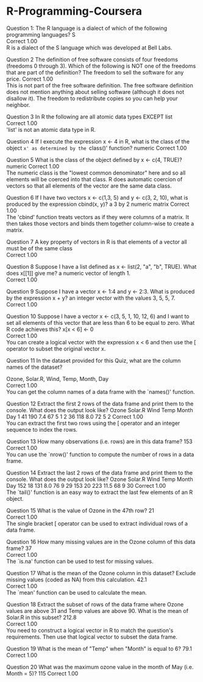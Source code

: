 # R-Programming-Coursera

Question 1: The R language is a dialect of which of the following programming languages?
S	
Correct	1.00	
R is a dialect of the S language which was developed at Bell Labs.

Question 2
The definition of free software consists of four freedoms (freedoms 0 through 3). Which of the following is NOT one of the freedoms that are part of the definition?
The freedom to sell the software for any price.	
Correct	1.00	
This is not part of the free software definition. The free software definition does not mention anything about selling software (although it does not disallow it).
The freedom to redistribute copies so you can help your neighbor.			

Question 3
In R the following are all atomic data types EXCEPT
list	
Correct	1.00	
'list' is not an atomic data type in R.

Question 4
If I execute the expression x <- 4 in R, what is the class of the object `x' as determined by the `class()' function?
numeric	
Correct	1.00	

Question 5
What is the class of the object defined by x <- c(4, TRUE)?
numeric	
Correct	1.00	
The numeric class is the "lowest common denominator" here and so all elements will be coerced into that class. R does automatic coercion of vectors so that all elements of the vector are the same data class.

Question 6
If I have two vectors x <- c(1,3, 5) and y <- c(3, 2, 10), what is produced by the expression cbind(x, y)?
a 3 by 2 numeric matrix	
Correct	1.00	
The 'cbind' function treats vectors as if they were columns of a matrix. It then takes those vectors and binds them together column-wise to create a matrix.

Question 7
A key property of vectors in R is that
elements of a vector all must be of the same class	
Correct	1.00	

Question 8
Suppose I have a list defined as x <- list(2, "a", "b", TRUE). What does x[[1]] give me?
a numeric vector of length 1.	
Correct	1.00	

Question 9
Suppose I have a vector x <- 1:4 and y <- 2:3. What is produced by the expression x + y?
an integer vector with the values 3, 5, 5, 7.	
Correct	1.00	

Question 10
Suppose I have a vector x <- c(3, 5, 1, 10, 12, 6) and I want to set all elements of this vector that are less than 6 to be equal to zero. What R code achieves this?
x[x < 6] <- 0	
Correct	1.00	
You can create a logical vector with the expression x < 6 and then use the [ operator to subset the original vector x.

Question 11
In the dataset provided for this Quiz, what are the column names of the dataset?

Ozone, Solar.R, Wind, Temp, Month, Day	
Correct	1.00	
You can get the column names of a data frame with the `names()' function.

Question 12
Extract the first 2 rows of the data frame and print them to the console. What does the output look like?
  Ozone Solar.R Wind Temp Month Day
1    41     190  7.4   67     5   1
2    36     118  8.0   72     5   2
Correct	1.00	
You can extract the first two rows using the [ operator and an integer sequence to index the rows.

Question 13
How many observations (i.e. rows) are in this data frame?
153	
Correct	1.00	
You can use the `nrow()' function to compute the number of rows in a data frame.

Question 14
Extract the last 2 rows of the data frame and print them to the console. What does the output look like?
    Ozone Solar.R Wind Temp Month Day
152    18     131  8.0   76     9  29
153    20     223 11.5   68     9  30
Correct	1.00	
The `tail()' function is an easy way to extract the last few elements of an R object.

Question 15
What is the value of Ozone in the 47th row?
21	
Correct	1.00	
The single bracket [ operator can be used to extract individual rows of a data frame.

Question 16
How many missing values are in the Ozone column of this data frame?
37	
Correct	1.00	
The `is.na' function can be used to test for missing values.


Question 17
What is the mean of the Ozone column in this dataset? Exclude missing values (coded as NA) from this calculation.
42.1	
Correct	1.00	
The `mean' function can be used to calculate the mean.

Question 18
Extract the subset of rows of the data frame where Ozone values are above 31 and Temp values are above 90. What is the mean of Solar.R in this subset?
212.8	
Correct	1.00	
You need to construct a logical vector in R to match the question's requirements. Then use that logical vector to subset the data frame.


Question 19
What is the mean of "Temp" when "Month" is equal to 6?
79.1	
Correct	1.00	

Question 20
What was the maximum ozone value in the month of May (i.e. Month = 5)?
115	
Correct	1.00
